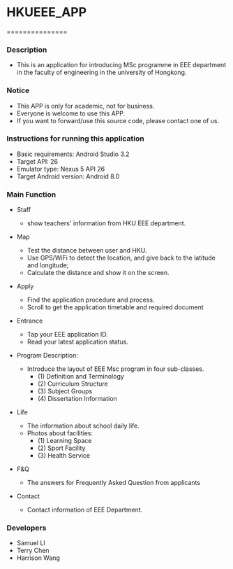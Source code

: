 # HKUEEE_APP
===============
### Description
- This is an application for introducing MSc programme in EEE department in the faculty of engineering in the university of Hongkong.

### Notice
- This APP is only for academic, not for business.
- Everyone is welcome to use this APP.
- If you want to forward/use this source code, please contact one of us.

### Instructions for running this application
- Basic requirements: Android Studio 3.2
- Target API: 26
- Emulator type: Nexus 5 API 26
- Target Android version: Android 8.0

### Main Function
- Staff
    - show teachers' information from HKU EEE 	        department.
	
- Map  
    - Test the distance between user and HKU.
    - Use GPS/WiFi to detect the location, and give back to the 	   latitude and longitude;
    - Calculate the distance and show it on the screen.

- Apply
    - Find the application procedure and process.
    - Scroll to get the application timetable and required document
   
- Entrance
    - Tap your EEE application ID.
    - Read your latest application status.
    
- Program Description:
    -  Introduce the layout of EEE Msc program in four sub-classes.
        - (1) Definition and Terminology
        - (2) Curriculum Structure
        - (3) Subject Groups
        - (4) Dissertation Information

- Life
    - The information about school daily life. 
    - Photos about facilities:
        - (1) Learning Space
        - (2) Sport Facility
        - (3) Health Service

- F&Q
    - The answers for Frequently Asked Question from 	applicants
	
- Contact
    - Contact information of EEE Department.
   
    
### Developers
- Samuel LI
- Terry Chen
- Harrison Wang
